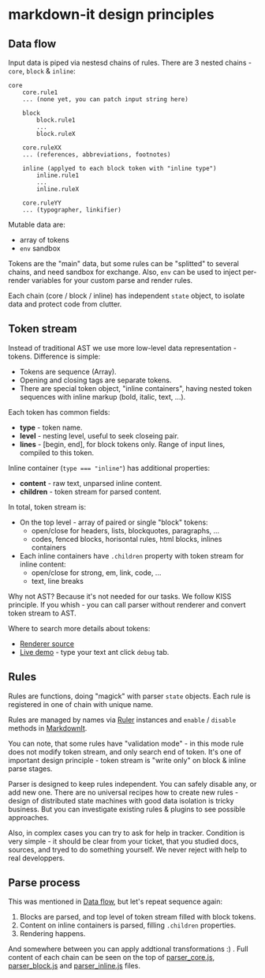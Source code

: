 # markdown-it design principles

## Data flow

Input data is piped via nestesd chains of rules. There are 3 nested chains -
`core`, `block` & `inline`:

```
core
    core.rule1
    ... (none yet, you can patch input string here)

    block
        block.rule1
        ...
        block.ruleX

    core.ruleXX
    ... (references, abbreviations, footnotes)

    inline (applyed to each block token with "inline type")
        inline.rule1
        ...
        inline.ruleX

    core.ruleYY
    ... (typographer, linkifier)

```

Mutable data are:

- array of tokens
- `env` sandbox

Tokens are the "main" data, but some rules can be "splitted" to several chains,
and need sandbox for exchange. Also, `env` can be used to inject per-render
variables for your custom parse and render rules.

Each chain (core / block / inline) has independent `state` object, to isolate
data and protect code from clutter.


## Token stream

Instead of traditional AST we use more low-level data representation - tokens.
Difference is simple:

- Tokens are sequence (Array).
- Opening and closing tags are separate tokens.
- There are special token object, "inline containers", having nested token
  sequences with inline markup (bold, italic, text, ...).

Each token has common fields:

- __type__ - token name.
- __level__ - nesting level, useful to seek closeing pair.
- __lines__ - [begin, end], for block tokens only. Range of input lines,
  compiled to this token.

Inline container (`type === "inline"`) has additional properties:

- __content__ - raw text, unparsed inline content.
- __children__ - token stream for parsed content.

In total, token stream is:

- On the top level - array of paired or single "block" tokens:
  - open/close for headers, lists, blockquotes, paragraphs, ...
  - codes, fenced blocks, horisontal rules, html blocks, inlines containers
- Each inline containers have `.children` property with token stream for inline content:
  - open/close for strong, em, link, code, ...
  - text, line breaks

Why not AST? Because it's not needed for our tasks. We follow KISS principle.
If you whish - you can call parser without renderer and convert token stream
to AST.

Where to search more details about tokens:

- [Renderer source](https://github.com/markdown-it/markdown-it/blob/master/lib/renderer.js)
- [Live demo](https://markdown-it.github.io/) - type your text ant click `debug` tab.


## Rules

Rules are functions, doing "magick" with parser `state` objects. Each rule is
registered in one of chain with unique name.

Rules are managed by names via [Ruler](https://markdown-it.github.io/markdown-it/#Ruler) instances and `enable` / `disable` methods in [MarkdownIt](https://markdown-it.github.io/markdown-it/#MarkdownIt).

You can note, that some rules have "validation mode" - in this mode rule does not
modify token stream, and only search end of token. It's one of important design principle - token stream is "write only" on block & inline parse stages.

Parser is designed to keep rules independent. You can safely disable any, or
add new one. There are no universal recipes how to create new rules - design of
distributed state machines with good data isolation is tricky business. But you
can investigate existing rules & plugins to see possible approaches.

Also, in complex cases you can try to ask for help in tracker. Condition is very
simple - it should be clear from your ticket, that you studied docs, sources,
and tryed to do something yourself. We never reject with help to real developpers.


## Parse process

This was mentioned in [Data flow](#data-flow), but let's repeat sequence again:

1. Blocks are parsed, and top level of token stream filled with block tokens.
2. Content on inline containers is parsed, filling `.children` properties.
3. Rendering happens.

And somewhere between you can apply addtional transformations :) . Full content
of each chain can be seen on the top of
[parser_core.js](https://github.com/markdown-it/markdown-it/blob/master/lib/parser_core.js),
[parser_block.js](https://github.com/markdown-it/markdown-it/blob/master/lib/parser_block.js) and
[parser_inline.js](https://github.com/markdown-it/markdown-it/blob/master/lib/parser_inline.js)
files.

